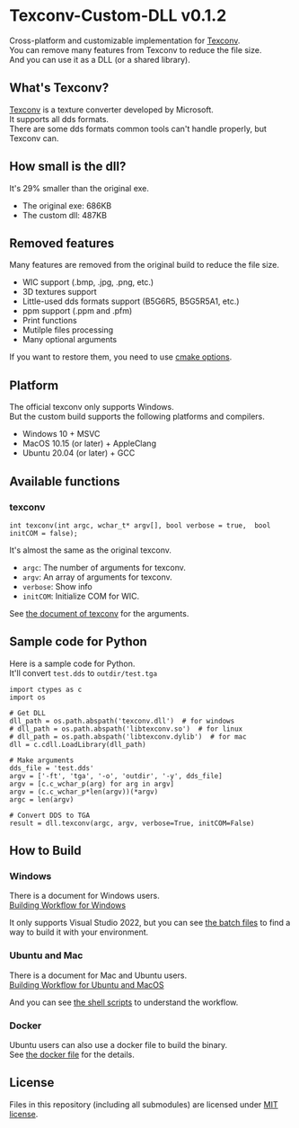 # Texconv-Custom-DLL v0.1.2

Cross-platform and customizable implementation for [Texconv](https://github.com/microsoft/DirectXTex/wiki/Texconv).  
You can remove many features from Texconv to reduce the file size.  
And you can use it as a DLL (or a shared library).  

## What's Texconv?

[Texconv](https://github.com/microsoft/DirectXTex/wiki/Texconv)
is a texture converter developed by Microsoft.  
It supports all dds formats.  
There are some dds formats common tools can't handle properly, but Texconv can.

## How small is the dll?

It's 29% smaller than the original exe.
-   The original exe: 686KB
-   The custom dll: 487KB

## Removed features

Many features are removed from the original build to reduce the file size.  
-   WIC support (.bmp, .jpg, .png, etc.)
-   3D textures support
-   Little-used dds formats support (B5G6R5, B5G5R5A1, etc.)
-   ppm support (.ppm and .pfm)
-   Print functions
-   Mutilple files processing
-   Many optional arguments

If you want to restore them, you need to use [cmake options](./CMake-Options.md).

## Platform

The official texconv only supports Windows.  
But the custom build supports the following platforms and compilers.

-   Windows 10 + MSVC
-   MacOS 10.15 (or later) + AppleClang
-   Ubuntu 20.04 (or later) + GCC

## Available functions

### texconv

```
int texconv(int argc, wchar_t* argv[], bool verbose = true,  bool initCOM = false);
```

It's almost the same as the original texconv.
-   `argc`: The number of arguments for texconv.
-   `argv`: An array of arguments for texconv.
-   `verbose`: Show info
-   `initCOM`: Initialize COM for WIC.

See [the document of texconv](https://github.com/microsoft/DirectXTex/wiki/Texconv) for the arguments.

## Sample code for Python

Here is a sample code for Python.  
It'll convert `test.dds` to `outdir/test.tga`

```
import ctypes as c
import os

# Get DLL
dll_path = os.path.abspath('texconv.dll')  # for windows
# dll_path = os.path.abspath('libtexconv.so')  # for linux
# dll_path = os.path.abspath('libtexconv.dylib')  # for mac
dll = c.cdll.LoadLibrary(dll_path)

# Make arguments
dds_file = 'test.dds'
argv = ['-ft', 'tga', '-o', 'outdir', '-y', dds_file]
argv = [c.c_wchar_p(arg) for arg in argv]
argv = (c.c_wchar_p*len(argv))(*argv)
argc = len(argv)

# Convert DDS to TGA
result = dll.texconv(argc, argv, verbose=True, initCOM=False)
```

## How to Build

### Windows

There is a document for Windows users.  
[Building Workflow for Windows](./Build-on-Windows.md)  

It only supports Visual Studio 2022, but you can see [the batch files](../batch_files/) to find a way to build it with your environment.  

### Ubuntu and Mac

There is a document for Mac and Ubuntu users.  
[Building Workflow for Ubuntu and MacOS](./Build-on-Unix.md)  

And you can see [the shell scripts](../shell_scripts/) to understand the workflow.  

### Docker

Ubuntu users can also use a docker file to build the binary.  
See [the docker file](../Dockerfile) for the details.  

## License
Files in this repository (including all submodules) are licensed under [MIT license](../LICENSE).
